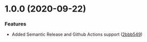 # 1.0.0 (2020-09-22)


### Features

* Added Semantic Release and Github Actions support ([2bbb549](https://github.com/BoundaryAlarm/react-typescript-app/commit/2bbb549716cbd518d7c7dc3e269ede778ff412b6))
